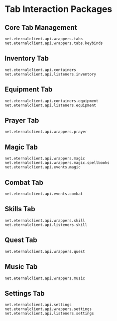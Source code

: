 # Tab Interaction Packages

## Core Tab Management
```
net.eternalclient.api.wrappers.tabs
net.eternalclient.api.wrappers.tabs.keybinds
```

## Inventory Tab
```
net.eternalclient.api.containers
net.eternalclient.api.listeners.inventory
```

## Equipment Tab
```
net.eternalclient.api.containers.equipment
net.eternalclient.api.listeners.equipment
```

## Prayer Tab
```
net.eternalclient.api.wrappers.prayer
```

## Magic Tab
```
net.eternalclient.api.wrappers.magic
net.eternalclient.api.wrappers.magic.spellbooks
net.eternalclient.api.events.magic
```

## Combat Tab
```
net.eternalclient.api.events.combat
```

## Skills Tab
```
net.eternalclient.api.wrappers.skill
net.eternalclient.api.listeners.skill
```

## Quest Tab
```
net.eternalclient.api.wrappers.quest
```

## Music Tab
```
net.eternalclient.api.wrappers.music
```

## Settings Tab
```
net.eternalclient.api.settings
net.eternalclient.api.wrappers.settings
net.eternalclient.api.listeners.settings
```